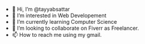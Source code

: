- 👋 Hi, I’m @tayyabsattar
- 👀 I’m interested in Web Developement
- 🌱 I’m currently learning Computer Science 
- 💞️ I’m looking to collaborate on Fiverr as Freelancer.
- 📫 How to reach me using my gmail.

<!---
tayyabsattar/tayyabsattar is a ✨ special ✨ repository because its `README.md` (this file) appears on your GitHub profile.
You can click the Preview link to take a look at your changes.
--->
